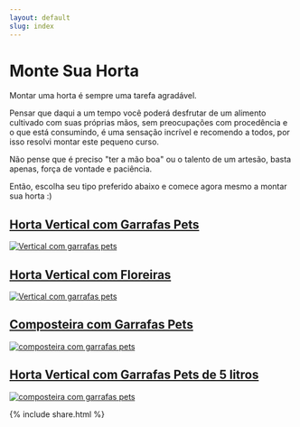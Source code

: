 ```yaml
---
layout: default
slug: index
---
```


<div class="jumbotron">
	<div class="container">
        <h1 class="display-3">Monte Sua Horta</h1>
		<p>Montar uma horta é sempre uma tarefa agradável.</p>
		<p>Pensar que daqui a um tempo você poderá desfrutar de um alimento cultivado com suas próprias mãos, sem preocupações com procedência e o que está consumindo, é uma sensação incrível e recomendo a todos, por isso resolvi montar este pequeno curso.</p>
		<p>Não pense que é preciso "ter a mão boa" ou o talento de um artesão, basta apenas, força de vontade e paciência.</p>
		<p>Então, escolha seu tipo preferido abaixo e comece agora mesmo a montar sua horta :)</p>
	</div>
</div>

<div class="row">
	<div class="col-md-4 col-sm-12">
		<h2><a href="{{ site.baseurl }}/vertical-pet/">Horta Vertical com Garrafas Pets</a></h2>
		<a href="{{ site.baseurl }}/vertical-pet/"><img src="{{ site.baseurl }}/assets/img/pet/018.jpg" alt="Vertical com garrafas pets" class="img-responsive thumbnail"></a>
	</div>
	<div class="col-md-4 col-sm-12">
		<h2><a href="{{ site.baseurl }}/vertical-floreira/">Horta Vertical com Floreiras</a></h2>
		<a href="{{ site.baseurl }}/vertical-floreira/"><img src="{{ site.baseurl }}/assets/img/vertical/016.jpg" alt="Vertical com garrafas pets" class="img-responsive thumbnail"></a>
	</div>
	<div class="col-md-4 col-sm-12">
		<h2><a href="{{ site.baseurl }}/composteira-pet/">Composteira com Garrafas Pets</a></h2>
		<a href="{{ site.baseurl }}/composteira-pet/"><img src="{{ site.baseurl }}/assets/img/composteira/020.jpg" alt="composteira com garrafas pets" class="img-responsive thumbnail"></a>
	</div>
	<div class="col-md-4 col-sm-12">
		<h2><a href="{{ site.baseurl }}/vertical-pet-5lt/">Horta Vertical com Garrafas Pets de 5 litros</a></h2>
		<a href="{{ site.baseurl }}/vertical-pet-5lt/"><img src="{{ site.baseurl }}/assets/img/pet-5lt/07.jpg" alt="composteira com garrafas pets" class="img-responsive thumbnail"></a>
	</div>
</div>

{% include share.html %}